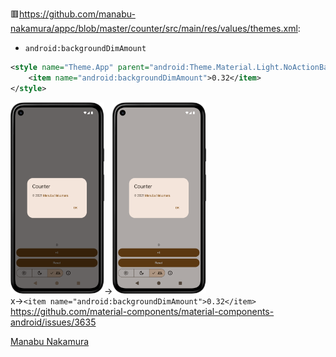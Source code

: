 🟥https://github.com/manabu-nakamura/appc/blob/master/counter/src/main/res/values/themes.xml:
- `android:backgroundDimAmount`
```xml
<style name="Theme.App" parent="android:Theme.Material.Light.NoActionBar">
    <item name="android:backgroundDimAmount">0.32</item>
</style>
```
<img src="s3.png" width="150">-><img src="s2.png" width="150">\
x->`<item name="android:backgroundDimAmount">0.32</item>`\
https://github.com/material-components/material-components-android/issues/3635

[Manabu Nakamura](https://github.com/manabu-nakamura)